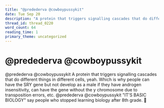 ```yaml
---
title: "@predederva @cowboypussykit"
date: Tue Sep 20
description: "A protein that triggers signalling cascades that do different things in different cells, yeah."
thread_id: thread_0220
word_count: 64
reading_time: 1
primary_theme: uncategorized
---
```


# @predederva @cowboypussykit

@predederva @cowboypussykit A protein that triggers signalling cascades that do different things in different cells, yeah. Which is why people can have the SRY gene but not develop as a male if they have androgen insensitivity, can have the gene without the y chromosome due to transposition errors, etc. @predederva @cowboypussykit "IT'S BASIC BIOLOGY" say people who stopped learning biology after 8th grade. 🤷